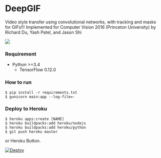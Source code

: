 # DeepGIF
Video style transfer using convolutional networks, with tracking and masks for GIFs!!! Implemented for Computer Vision 2016 (Princeton University) by Richard Du, Yash Patel, and Jason Shi

![](https://media.giphy.com/media/l3q2GFXj10Zk4u6k0/source.gif)

### Requirement ###

- Python >=3.4
  - TensorFlow 0.12.0

### How to run ###

    $ pip install -r requirements.txt
    $ gunicorn main:app --log-file=-


### Deploy to Heroku ###

    $ heroku apps:create [NAME]
    $ heroku buildpacks:add heroku/nodejs
    $ heroku buildpacks:add heroku/python
    $ git push heroku master

or Heroku Button.

[![Deploy](https://www.herokucdn.com/deploy/button.svg)](https://heroku.com/deploy)

